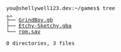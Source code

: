 <pre>
you@shellywell123.dev:~/games$ tree
<a href="https://shellywell123.dev/tree/index.html">..</a>
├── <a href="https://shellywell123.dev/tree/games/gb-grind-boy.html">GrindBoy.gb</a>
├── <a href="https://shellywell123.dev/tree/games/gba-etchy-sketchy.html">Etchy-Sketchy.gba</a>
└── <a href="https://shellywell123.dev/tree/games/basement.html">rom.sav</a>

0 directories, 3 files
</pre>
